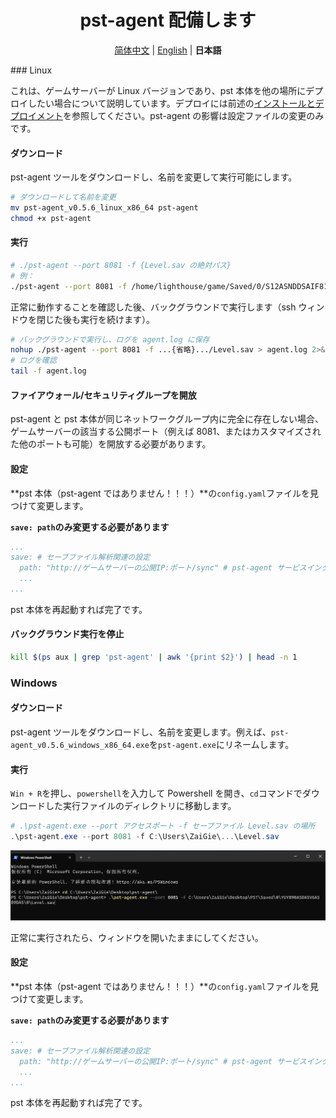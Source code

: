 <h1 align='center'>pst-agent 配備します</h1>

<p align="center">
   <a href="/README.agent.md">简体中文</a> | <a href="/README.agent.en.md">English</a> | <strong>日本語</strong>
</p>
### Linux

これは、ゲームサーバーが Linux バージョンであり、pst 本体を他の場所にデプロイしたい場合について説明しています。デプロイには前述の[インストールとデプロイメント](./README.ja.md#インストールとデプロイメント)を参照してください。pst-agent の影響は設定ファイルの変更のみです。

#### ダウンロード

pst-agent ツールをダウンロードし、名前を変更して実行可能にします。

```bash
# ダウンロードして名前を変更
mv pst-agent_v0.5.6_linux_x86_64 pst-agent
chmod +x pst-agent
```

#### 実行

```bash
# ./pst-agent --port 8081 -f {Level.sav の絶対パス}
# 例：
./pst-agent --port 8081 -f /home/lighthouse/game/Saved/0/S12ASNDDSAIF813412EERGH1EF134/Level.sav
```

正常に動作することを確認した後、バックグラウンドで実行します（ssh ウィンドウを閉じた後も実行を続けます）。

```bash
# バックグラウンドで実行し、ログを agent.log に保存
nohup ./pst-agent --port 8081 -f ...{省略}.../Level.sav > agent.log 2>&1 &
# ログを確認
tail -f agent.log
```

#### ファイアウォール/セキュリティグループを開放

pst-agent と pst 本体が同じネットワークグループ内に完全に存在しない場合、ゲームサーバーの該当する公開ポート（例えば 8081、またはカスタマイズされた他のポートも可能）を開放する必要があります。

#### 設定

**pst 本体（pst-agent ではありません！！！）**の`config.yaml`ファイルを見つけて変更します。

**`save: path`のみ変更する必要があります**

```yaml
...
save: # セーブファイル解析関連の設定
  path: "http://ゲームサーバーの公開IP:ポート/sync" # pst-agent サービスインターフェース
  ...
...
```

pst 本体を再起動すれば完了です。

#### バックグラウンド実行を停止

```bash
kill $(ps aux | grep 'pst-agent' | awk '{print $2}') | head -n 1
```

### Windows

#### ダウンロード

pst-agent ツールをダウンロードし、名前を変更します。例えば、`pst-agent_v0.5.6_windows_x86_64.exe`を`pst-agent.exe`にリネームします。

#### 実行

`Win + R`を押し、`powershell`を入力して Powershell を開き、`cd`コマンドでダウンロードした実行ファイルのディレクトリに移動します。

```powershell
# .\pst-agent.exe --port アクセスポート -f セーブファイル Level.sav の場所
.\pst-agent.exe --port 8081 -f C:\Users\ZaiGie\...\Level.sav
```

![](./docs/img/windows_agent.png)

正常に実行されたら、ウィンドウを開いたままにしてください。

#### 設定

**pst 本体（pst-agent ではありません！！！）**の`config.yaml`ファイルを見つけて変更します。

**`save: path`のみ変更する必要があります**

```yaml
...
save: # セーブファイル解析関連の設定
  path: "http://ゲームサーバーの公開IP:ポート/sync" # pst-agent サービスインターフェース
  ...
...
```

pst 本体を再起動すれば完了です。
